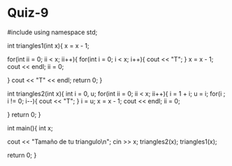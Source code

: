 # Quiz-9



#include <iostream>
using namespace std;

int triangles1(int x){
    x = x - 1;

for(int ii = 0; ii < x; ii++){
for(int i = 0; i < x; i++){
cout << "T";
}
x = x - 1;
cout << endl;
ii = 0;

}
cout << "T" << endl;
return 0;
}

int triangles2(int x){
int i = 0, u;
for(int ii = 0; ii < x; ii++){
 i = 1 + i;
u = i;
for(i ; i != 0; i--){
cout << "T";
}
i = u;
x = x - 1;
cout << endl;
ii = 0;

}
return 0;
}

int main(){
int x;

cout << "Tamaño de tu triangulo\n";
cin >> x;
triangles2(x);
triangles1(x);

return 0;
}
